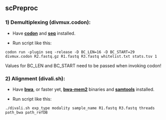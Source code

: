## scPreproc
### 1) Demultiplexing (divmux.codon):
- Have [**codon**](https://github.com/exaloop/codon#install) and [**seq**](https://github.com/exaloop/seq#installation) installed.

- Run script like this:

`codon run -plugin seq -release -D BC_LEN=16 -D BC_START=29 divmux.codon R2.fastq.gz R1.fastq R3.fastq whitelist.txt stats.tsv 1`

Values for BC_LEN and BC_START need to be passed when invoking codon!

### 2) Alignment (divali.sh):
- Have [**bwa**](https://github.com/lh3/bwa), or faster yet, [**bwa-mem2**](https://github.com/bwa-mem2/bwa-mem2) binaries and [**samtools**](https://github.com/samtools/samtools) installed.

- Run script like this:

`./divali.sh exp_type modality sample_name R1.fastq R3.fastq threads path_bwa path_refDB`
